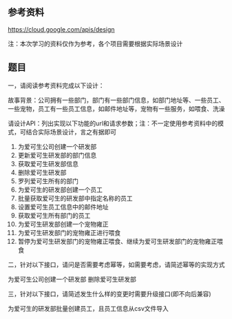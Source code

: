 ## 参考资料
https://cloud.google.com/apis/design

注：本次学习的资料仅作为参考，各个项目需要根据实际场景设计

## 题目
一，请阅读参考资料完成以下设计：

故事背景：公司拥有一些部门，部门有一些部门信息，如部门地址等、一些员工、一些宠物，员工有一些员工信息，如邮件地址等，宠物有一些服务，如喂食、洗澡

请设计API：列出实现以下功能的url和请求参数；注：不一定使用参考资料中的模式，可结合实际场景设计，言之有据即可

1. 为爱可生公司创建一个研发部
2. 更新爱可生研发部的部门信息
3. 获取爱可生研发部信息
4. 删除爱可生研发部
5. 罗列爱可生所有的部门
6. 为爱可生的研发部创建一个员工
7. 批量获取爱可生的研发部中指定名称的员工
8. 设置爱可生员工信息中的邮件地址
9. 获取爱可生所有部门的员工
10. 为爱可生研发部创建一个宠物雍正
11. 为爱可生研发部门的宠物雍正进行喂食
12. 暂停为爱可生研发部门的宠物雍正喂食、继续为爱可生研发部门的宠物雍正喂食

二，针对以下接口，请问是否需要考虑幂等，如需要考虑，请简述幂等的实现方式

为爱可生公司创建一个研发部
删除爱可生研发部


三，针对以下接口，请简述发生什么样的变更时需要升级接口(即不向后兼容)

为爱可生的研发部批量创建员工，且员工信息从csv文件导入
 